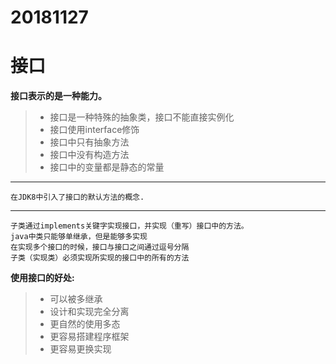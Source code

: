 # 20181127
# 接口
**接口表示的是一种能力。**
> + 接口是一种特殊的抽象类，接口不能直接实例化
> + 接口使用interface修饰
> + 接口中只有抽象方法
> + 接口中没有构造方法
> + 接口中的变量都是静态的常量
---
	在JDK8中引入了接口的默认方法的概念.
---
	子类通过implements关键字实现接口，并实现（重写）接口中的方法。
	java中类只能够单继承，但是能够多实现
	在实现多个接口的时候，接口与接口之间通过逗号分隔
	子类（实现类）必须实现所实现的接口中的所有的方法

**使用接口的好处:**
> + 可以被多继承
> + 设计和实现完全分离
> + 更自然的使用多态
> + 更容易搭建程序框架
> + 更容易更换实现
